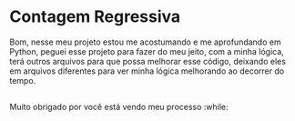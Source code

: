 # Contagem Regressiva

Bom, nesse meu projeto estou me acostumando e me aprofundando em Python, peguei esse projeto para fazer do meu jeito, com a minha lógica, terá outros arquivos para que possa melhorar esse código, deixando eles em arquivos diferentes para ver minha lógica melhorando ao decorrer do tempo.

##

Muito obrigado por você está vendo meu processo :while: